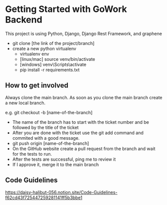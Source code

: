 # Getting Started with GoWork Backend

This project is using Python, Django, Django Rest Framework, and graphene
 - git clone [the link of the project/branch]
 - create a new python virtualenv 
    * virtualenv env
    * [linux/mac] source venv/bin/activate
    * [windows] venv\Scripts\activate
    * pip install -r requirements.txt

## How to get involved

Always clone the main branch. As soon as you clone the main branch create a new local branch.

e.g.
git checkout -b [name-of-the-branch]
 - The name of the branch has to start with the ticket number and be followed by the title of the ticket
 - After you are done with the ticket use the git add command and commited with a good message.
 - git push origin [name-of-the-branch]
 - On the GitHub website create a pull request from the branch and wait for the tests to run.
 - After the tests are successful, ping me to review it
 - If I approve it, merge it to the main branch

## Code Guidelines
https://daisy-halibut-056.notion.site/Code-Guidelines-f62cd43f725447259281141ff5b3bbe1
